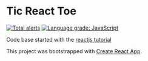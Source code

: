 Tic React Toe
==
[![Total alerts](https://img.shields.io/lgtm/alerts/g/eduardogr/tic-react-toe.svg?logo=lgtm&logoWidth=18)](https://lgtm.com/projects/g/eduardogr/tic-react-toe/alerts/) [![Language grade: JavaScript](https://img.shields.io/lgtm/grade/javascript/g/eduardogr/tic-react-toe.svg?logo=lgtm&logoWidth=18)](https://lgtm.com/projects/g/eduardogr/tic-react-toe/context:javascript)

Code base started with the [reactjs tutorial](https://reactjs.org/tutorial/tutorial.html)

This project was bootstrapped with [Create React App](https://github.com/facebook/create-react-app).

